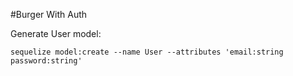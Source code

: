 #Burger With Auth

Generate User model:

```shell
sequelize model:create --name User --attributes 'email:string password:string'
```
